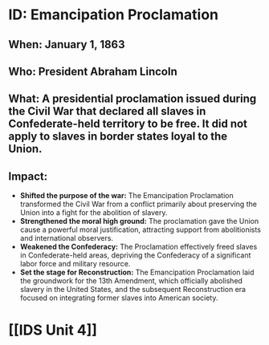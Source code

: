# ID: Emancipation Proclamation

## When: January 1, 1863

## Who: President Abraham Lincoln

## What: A presidential proclamation issued during the Civil War that declared all slaves in Confederate-held territory to be free. It did not apply to slaves in border states loyal to the Union.

## Impact: 
* **Shifted the purpose of the war:**  The Emancipation Proclamation transformed the Civil War from a conflict primarily about preserving the Union into a fight for the abolition of slavery. 
* **Strengthened the moral high ground:** The proclamation gave the Union cause a powerful moral justification, attracting support from abolitionists and international observers. 
* **Weakened the Confederacy:** The Proclamation effectively freed slaves in Confederate-held areas, depriving the Confederacy of a significant labor force and military resource.
* **Set the stage for Reconstruction:** The Emancipation Proclamation laid the groundwork for the 13th Amendment, which officially abolished slavery in the United States, and the subsequent Reconstruction era focused on integrating former slaves into American society. 

# [[IDS Unit 4]]